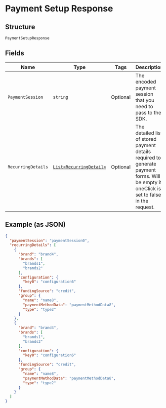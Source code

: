 
# Payment Setup Response

## Structure

`PaymentSetupResponse`

## Fields

| Name | Type | Tags | Description |
|  --- | --- | --- | --- |
| `PaymentSession` | `string` | Optional | The encoded payment session that you need to pass to the SDK. |
| `RecurringDetails` | [`List<RecurringDetail>`](../../doc/models/recurring-detail.md) | Optional | The detailed list of stored payment details required to generate payment forms. Will be empty if oneClick is set to false in the request. |

## Example (as JSON)

```json
{
  "paymentSession": "paymentSession0",
  "recurringDetails": [
    {
      "brand": "brand4",
      "brands": [
        "brands1",
        "brands2"
      ],
      "configuration": {
        "key0": "configuration6"
      },
      "fundingSource": "credit",
      "group": {
        "name": "name8",
        "paymentMethodData": "paymentMethodData8",
        "type": "type2"
      }
    },
    {
      "brand": "brand4",
      "brands": [
        "brands1",
        "brands2"
      ],
      "configuration": {
        "key0": "configuration6"
      },
      "fundingSource": "credit",
      "group": {
        "name": "name8",
        "paymentMethodData": "paymentMethodData8",
        "type": "type2"
      }
    }
  ]
}
```

